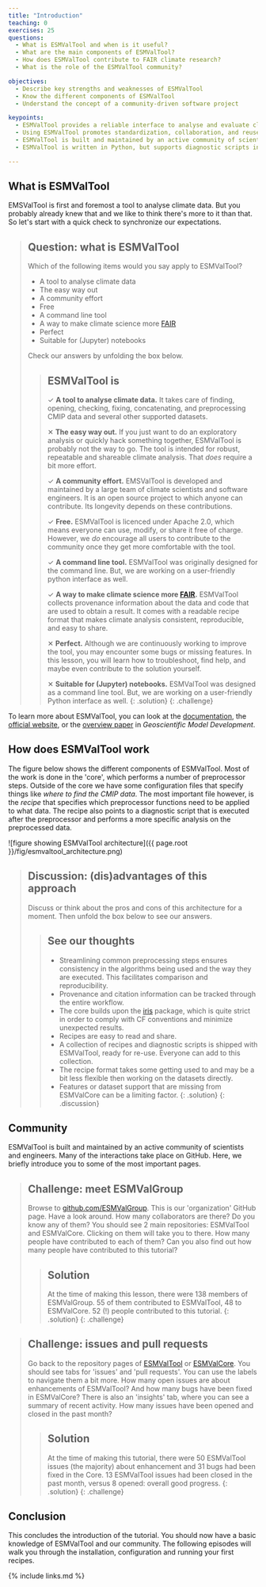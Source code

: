```yaml
---
title: "Introduction"
teaching: 0
exercises: 25
questions:
  - What is ESMValTool and when is it useful?
  - What are the main components of ESMValTool?
  - How does ESMValTool contribute to FAIR climate research?
  - What is the role of the ESMValTool community?

objectives:
  - Describe key strengths and weaknesses of ESMValTool
  - Know the different components of ESMValTool
  - Understand the concept of a community-driven software project

keypoints:
  - ESMValTool provides a reliable interface to analyse and evaluate climate data
  - Using ESMValTool promotes standardization, collaboration, and reuse
  - ESMValTool is built and maintained by an active community of scientists and developers
  - ESMValTool is written in Python, but supports diagnostic scripts in multiple languages

---
```


## What is ESMValTool

EMSValTool is first and foremost a tool to analyse climate data. But you probably already knew that and we like to think there's more to it than that. So let's start with a quick check to synchronize our expectations.

> ## Question: what is ESMValTool
>
> Which of the following items would you say apply to ESMValTool?
>
> - A tool to analyse climate data
> - The easy way out
> - A community effort
> - Free
> - A command line tool
> - A way to make climate science more [FAIR](https://fair-software.eu/about)
> - Perfect
> - Suitable for (Jupyter) notebooks
>
> Check our answers by unfolding the box below.
>
> > ## ESMValTool is
> >
> > &#10003; **A tool to analyse climate data.**  It takes care of finding, opening, checking, fixing, concatenating, and preprocessing CMIP data and several other supported datasets.
> >
> > &#10005;  **The easy way out.** If you just want to do an exploratory analysis or quickly hack something together, ESMValTool is probably not the way to go. The tool is intended for robust, repeatable and shareable climate analysis. That *does* require a bit more effort.
> >
> > &#10003; **A community effort.** EMSValTool is developed and maintained by a large team of climate scientists and software engineers. It is an open source project to which anyone can contribute. Its longevity depends on these contributions.
> >
> > &#10003; **Free.** ESMValTool is licenced under Apache 2.0, which means everyone can use, modify, or share it free of charge. However, we *do* encourage all users to contribute to the community once they get more comfortable with the tool.
> >
> > &#10003; **A command line tool.** ESMValTool was originally designed for the command line. But, we are working on a user-friendly python interface as well.
> >
> > &#10003; **A way to make climate science more [FAIR](https://fair-software.eu/about).** ESMValTool collects provenance information about the data and code that are used to obtain a result. It comes with a readable recipe format that makes climate analysis consistent, reproducible, and easy to share.
> >
> > &#10005;  **Perfect.** Although we are continuously working to improve the tool, you may encounter some bugs or missing features. In this lesson, you will learn how to troubleshoot, find help, and maybe even contribute to the solution yourself.
> >
> > &#10005;  **Suitable for (Jupyter) notebooks.** ESMValTool was designed as a command line tool. But, we are working on a user-friendly Python interface as well.
> {: .solution}
{: .challenge}

To learn more about ESMValTool, you can look at the [documentation](https://docs.esmvaltool.org/en/latest/introduction.html), the [official website](https://www.esmvaltool.org/about.html), or the [overview paper](https://gmd.copernicus.org/articles/13/1179/2020/) in *Geoscientific Model Development*.

## How does ESMValTool work

The figure below shows the different components of ESMValTool. Most of the work is done in the 'core', which performs a number of preprocessor steps. Outside of the core we have some configuration files that specify things like *where to find the CMIP data*. The most important file however, is the *recipe* that specifies which preprocessor functions need to be applied to what data. The recipe also points to a diagnostic script that is executed after the preprocessor and performs a more specific analysis on the preprocessed data.

![figure showing ESMValTool architecture]({{ page.root }}/fig/esmvaltool_architecture.png)

> ## Discussion: (dis)advantages of this approach
>
> Discuss or think about the pros and cons of this architecture for a moment. Then unfold the box below to see our answers.
>
>
> > ## See our thoughts
> >
> > - Streamlining common preprocessing steps ensures consistency in the algorithms being used and the way they are executed. This facilitates comparison and reproducibility.
> > - Provenance and citation information can be tracked through the entire workflow.
> > - The core builds upon the [iris](https://scitools.org.uk/iris/docs/latest/) package, which is quite strict in order to comply with CF conventions and minimize unexpected results.
> > - Recipes are easy to read and share.
> > - A collection of recipes and diagnostic scripts is shipped with ESMValTool, ready for re-use. Everyone can add to this collection.
> > - The recipe format takes some getting used to and may be a bit less flexible then working on the datasets directly.
> > - Features or dataset support that are missing from ESMValCore can be a limiting factor.
> {: .solution}
{: .discussion}

## Community

ESMValTool is built and maintained by an active community of scientists and engineers. Many of the interactions take place on GitHub. Here, we briefly introduce you to some of the most important pages.

> ## Challenge: meet ESMValGroup
>
> Browse to [github.com/ESMValGroup](https://github.com/ESMValGroup). This is our 'organization' GitHub page. Have a look around. How many collaborators are there? Do you know any of them? You should see 2 main repositories: ESMValTool and ESMValCore. Clicking on them will take you to there. How many people have contributed to each of them? Can you also find out how many people have contributed to this tutorial?
>
> > ## Solution
> >
> > At the time of making this lesson, there were 138 members of ESMValGroup. 55 of them contributed to ESMValTool, 48 to ESMValCore. 52 (!) people contributed to this tutorial.
> {: .solution}
{: .challenge}

> ## Challenge: issues and pull requests
>
> Go back to the repository pages of [ESMValTool](https://github.com/ESMValGroup/ESMValTool) or [ESMValCore](https://github.com/ESMValGroup/ESMValCore). You should see tabs for 'issues' and 'pull requests'. You can use the labels to navigate them a bit more. How many open issues are about enhancements of ESMValTool? And how many bugs have been fixed in ESMValCore? There is also an 'insights' tab, where you can see a summary of recent activity. How many issues have been opened and closed in the past month?
>
> > ## Solution
> >
> > At the time of making this tutorial, there were 50 ESMValTool issues (the majority) about enhancement and 31 bugs had been fixed in the Core. 13 ESMValTool issues had been closed in the past month, versus 8 opened: overall good progress.
> {: .solution}
{: .challenge}

## Conclusion

This concludes the introduction of the tutorial. You should now have a basic knowledge of ESMValTool and our community. The following episodes will walk you through the installation, configuration and running your first recipes.

{% include links.md %}
